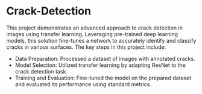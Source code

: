 # Crack-Detection
This project demonstrates an advanced approach to crack detection in images using transfer learning. Leveraging pre-trained deep learning models, this solution fine-tunes a network to accurately identify and classify cracks in various surfaces. The key steps in this project include:

<ul>
  <li>Data Preparation: Processed a dataset of images with annotated cracks.</li>
  <li>Model Selection: Utilized transfer learning by adapting ResNet to the crack detection task.</li>
  <li>Training and Evaluation: Fine-tuned the model on the prepared dataset and evaluated its performance using standard metrics.</li></ul>
